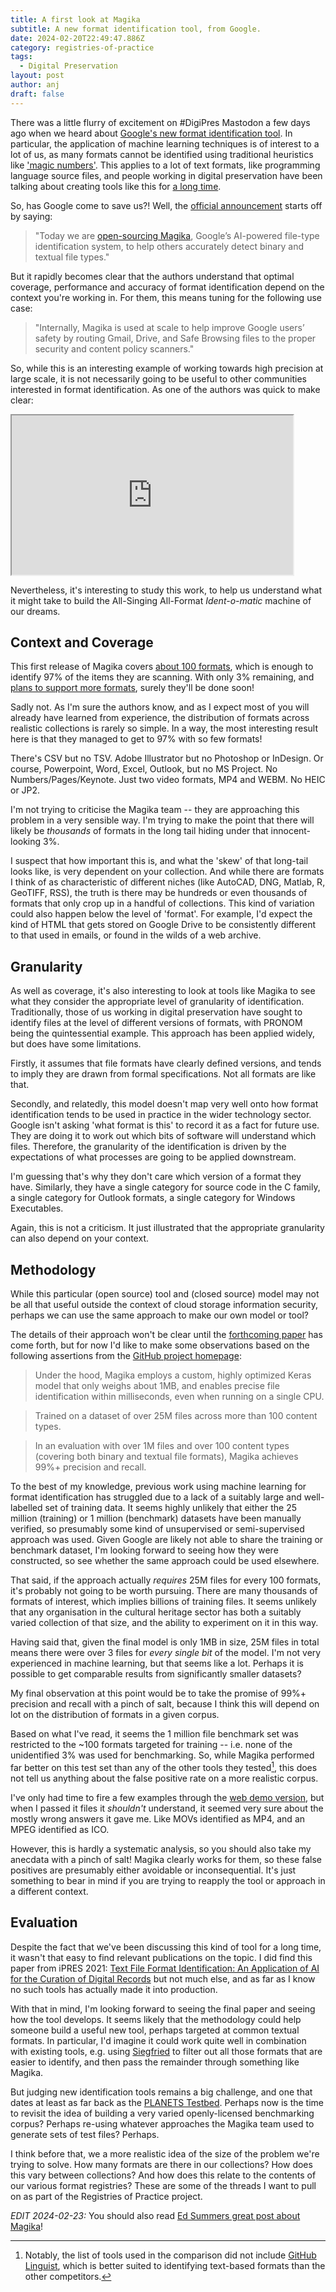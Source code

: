 ```yaml
---
title: A first look at Magika
subtitle: A new format identification tool, from Google.
date: 2024-02-20T22:49:47.886Z
category: registries-of-practice
tags:
  - Digital Preservation
layout: post
author: anj
draft: false
---
```

There was a little flurry of excitement on #DigiPres Mastodon a few days ago when we heard about [Google's new format identification tool](https://mastodon.social/@Ange/111939777883334772). In particular, the application of machine learning techniques is of interest to a lot of us, as many formats cannot be identified using traditional heuristics like ['magic numbers'](https://en.wikipedia.org/wiki/Magic_number_(programming)#In_files). This applies to a lot of text formats, like programming language source files, and people working in digital preservation have been talking about creating tools like this for [a long time](https://anjackson.net/2016/06/08/frontiers-in-format-identification/#developing-identification-techniques-for-text-formats).

So, has Google come to save us?!  Well, the [official announcement](https://opensource.googleblog.com/2024/02/magika-ai-powered-fast-and-efficient-file-type-identification.html) starts off by saying:

> "Today we are [open-sourcing Magika](https://google.github.io/magika/), Google’s AI-powered file-type identification system, to help others accurately detect binary and textual file types."

But it rapidly becomes clear that the authors understand that optimal coverage, performance and accuracy of format identification depend on the context you're working in. For them, this means tuning for the following use case:

> "Internally, Magika is used at scale to help improve Google users’ safety by routing Gmail, Drive, and Safe Browsing files to the proper security and content policy scanners."

So, while this is an interesting example of working towards high precision at large scale, it is not necessarily going to be useful to other communities interested in format identification.  As one of the authors was quick to make clear:

<iframe src="https://mastodon.social/@Ange/111943077577813361/embed" width="450" height="255" style="max-width: 100%" allowfullscreen="allowfullscreen" sandbox="allow-scripts allow-same-origin allow-popups allow-popups-to-escape-sandbox allow-forms"></iframe>

Nevertheless, it's interesting to study this work, to help us understand what it might take to build the All-Singing All-Format _Ident-o-matic_ machine of our dreams.

## Context and Coverage

This first release of Magika covers [about 100 formats](https://github.com/google/magika/blob/main/docs/supported-content-types-list.md), which is enough to identify 97% of the items they are scanning. With only 3% remaining, and [plans to support more formats](https://github.com/google/magika?tab=readme-ov-file#q-why-does-magika-support-only-100-content-types-and-not-many-more), surely they'll be done soon!

Sadly not.  As I'm sure the authors know, and as I expect most of you will already have learned from experience, the distribution of formats across realistic collections is rarely so simple. In a way, the most interesting result here is that they managed to get to 97% with so few formats!

There's CSV but no TSV. Adobe Illustrator but no Photoshop or InDesign. Or course, Powerpoint, Word, Excel, Outlook, but no MS Project. No Numbers/Pages/Keynote. Just two video formats, MP4 and WEBM. No HEIC or JP2. 

I'm not trying to criticise the Magika team -- they are approaching this problem in a very sensible way. I'm trying to make the point that there will likely be _thousands_ of formats in the long tail hiding under that innocent-looking 3%.

I suspect that how important this is, and what the 'skew' of that long-tail looks like, is very dependent on your collection. And while there are formats I think of as characteristic of different niches (like AutoCAD, DNG, Matlab, R, GeoTIFF, RSS), the truth is there may be hundreds or even thousands of formats that only crop up in a handful of collections. This kind of variation could also happen below the level of 'format'. For example, I'd expect the kind of HTML that gets stored on Google Drive to be consistently different to that used in emails, or found in the wilds of a web archive.

## Granularity

As well as coverage, it's also interesting to look at tools like Magika to see what they consider the appropriate level of granularity of identification.  Traditionally, those of us working in digital preservation have sought to identify files at the level of different versions of formats, with PRONOM being the quintessential example. This approach has been applied widely, but does have some limitations.

Firstly, it assumes that file formats have clearly defined versions, and tends to imply they are drawn from formal specifications. Not all formats are like that.

Secondly, and relatedly, this model doesn't map very well onto how format identification tends to be used in practice in the wider technology sector. Google isn't asking 'what format is this' to record it as a fact for future use.  They are doing it to work out which bits of software will understand which files. Therefore, the granularity of the identification is driven by the expectations of what processes are going to be applied downstream.

 I'm guessing that's why they don't care which version of a format they have. Similarly, they have a single category for source code in the C family, a single category for Outlook formats, a single category for Windows Executables.

Again, this is not a criticism. It just illustrated that the appropriate granularity can also depend on your context.

## Methodology

While this particular (open source) tool and (closed source) model may not be all that useful outside the context of cloud storage information security, perhaps we can use the same approach to make our own model or tool?

The details of their approach won't be clear until the [forthcoming paper](https://google.github.io/magika/) has come forth, but for now I'd like to make some observations based on the following assertions from the [GitHub project homepage](https://github.com/google/magika?tab=readme-ov-file#magika):

> Under the hood, Magika employs a custom, highly optimized Keras model that only weighs about 1MB, and enables precise file identification within milliseconds, even when running on a single CPU.

> Trained on a dataset of over 25M files across more than 100 content types.

> In an evaluation with over 1M files and over 100 content types (covering both binary and textual file formats), Magika achieves 99%+ precision and recall.

To the best of my knowledge, previous work using machine learning for format identification has struggled due to a lack of a suitably large and well-labelled set of training data. It seems highly unlikely that either the 25 million (training) or 1 million (benchmark) datasets have been manually verified, so presumably some kind of unsupervised or semi-supervised approach was used.  Given Google are likely not able to share the training or benchmark dataset, I'm looking forward to seeing how they were constructed, so see whether the same approach could be used elsewhere.

That said, if the approach actually _requires_ 25M files for every 100 formats, it's probably not going to be worth pursuing. There are many thousands of formats of interest, which implies billions of training files. It seems unlikely that any organisation in the cultural heritage sector has both a suitably varied collection of that size, and the ability to experiment on it in this way. 

Having said that, given the final model is only 1MB in size, 25M files in total means there were over 3 files for _every single bit_ of the model.  I'm not very experienced in machine learning, but that seems like a lot. Perhaps it is possible to get comparable results from significantly smaller datasets? 

My final observation at this point would be to take the promise of 99%+ precision and recall with a pinch of salt, because I think this will depend on lot on the distribution of formats in a given corpus.

Based on what I've read, it seems the 1 million file benchmark set was restricted to the ~100 formats targeted for training -- i.e. none of the unidentified 3% was used for benchmarking. So, while Magika performed far better on this test set than any of the other tools they tested[^1], this does not tell us anything about the false positive rate on a more realistic corpus.

I've only had time to fire a few examples through the [web demo version](https://google.github.io/magika/), but when I passed it files it _shouldn't_ understand, it seemed very sure about the mostly wrong answers it gave me. Like MOVs identified as MP4, and an MPEG identified as ICO.

However, this is hardly a systematic analysis, so you should also take my anecdata with a pinch of salt! Magika clearly works for them, so these false positives are presumably either avoidable or inconsequential. It's just something to bear in mind if you are trying to reapply the tool or approach in a different context.

## Evaluation

Despite the fact that we've been discussing this kind of tool for a long time, it wasn't that easy to find relevant publications on the topic.  I did find this paper from iPRES 2021: [Text File Format Identification: An Application of AI for the Curation of Digital Records](https://phaidra.univie.ac.at/detail/o:1424885) but not much else, and as far as I know no such tools has actually made it into production.

With that in mind, I'm looking forward to seeing the final paper and seeing how the tool develops.  It seems likely that the methodology could help someone build a useful new tool, perhaps targeted at common textual formats.  In particular, I'd imagine it could work quite well in combination with existing tools, e.g. using [Siegfried](https://www.itforarchivists.com/siegfried) to filter out all those formats that are easier to identify, and then pass the remainder through something like Magika.

But judging new identification tools remains a big challenge, and one that dates at least as far back as the [PLANETS Testbed](https://planets-project.eu/about/#objectives).  Perhaps now is the time to revisit the idea of building a very varied openly-licensed benchmarking corpus? Perhaps re-using whatever approaches the Magika team used to generate sets of test files? Perhaps.

I think before that, we a more realistic idea of the size of the problem we're trying to solve. How many formats are there in our collections? How does this vary between collections? And how does this relate to the contents of our various format registries?  These are some of the threads I want to pull on as part of the Registries of Practice project. 

_EDIT 2024-02-23:_ You should also read [Ed Summers great post about Magika](https://inkdroid.org/2024/02/21/magic/)!

[^1]: Notably, the list of tools used in the comparison did not include [GitHub Linguist](https://github.com/github-linguist/linguist?tab=readme-ov-file#linguist), which is better suited to identifying text-based formats than the other competitors.

